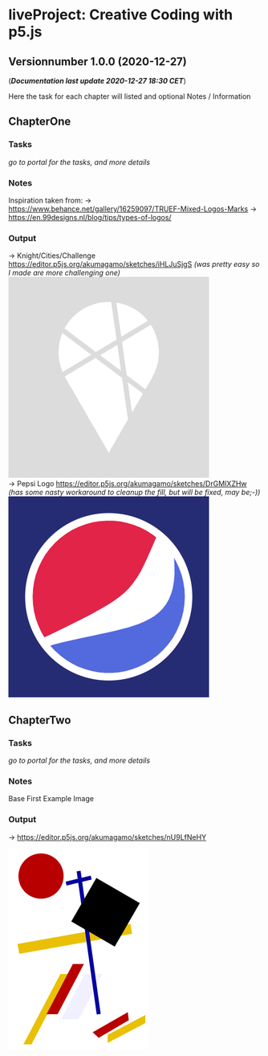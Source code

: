 # **liveProject:** Creative Coding with p5.js
## Versionnumber 1.0.0 (2020-12-27)
(***Documentation last update 2020-12-27 18:30 CET***)  

Here the task for each chapter will listed and optional Notes / Information

## ChapterOne

### Tasks
_go to portal for the tasks, and more details_

### Notes
Inspiration taken from:
-> https://www.behance.net/gallery/16259097/TRUEF-Mixed-Logos-Marks 
-> https://en.99designs.nl/blog/tips/types-of-logos/

### Output

-> Knight/Cities/Challenge https://editor.p5js.org/akumagamo/sketches/iHLJuSjgS _(was pretty easy so I made are more challenging one)_   
![export from P5.js Knight/Cities/challenge inspired logo](logo_1.png)  
-> Pepsi Logo https://editor.p5js.org/akumagamo/sketches/DrGMIXZHw _(has some nasty workaround to cleanup the  fill, but will be fixed, may be;-))_  
![export from P5.js pepsi inspired logo](logo_2.png)  


## ChapterTwo

### Tasks
_go to portal for the tasks, and more details_

### Notes
Base First Example Image

### Output

-> https://editor.p5js.org/akumagamo/sketches/nU9LfNeHY

![Non perfect recreation](submission_2.png)


